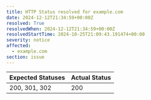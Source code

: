 ```yaml
---
title: HTTP Status resolved for example.com
date: 2024-12-12T21:34:59+00:00Z
resolved: True
resolvedWhen: 2024-12-12T21:34:59+00:00Z
resolvedStartTime: 2024-10-25T21:09:43.191474+00:00
severity: notice
affected:
  - example.com
section: issue
---
```


| Expected Statuses | Actual Status  |
|-------------------|----------------|
| 200, 301, 302 | 200 |
